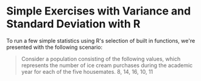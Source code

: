 # Simple Exercises with Variance and Standard Deviation with R

To run a few simple statistics using R's selection of built in functions, we're presented with the following scenario:
> Consider a population consisting of the following values, which represents the number of ice cream purchases during the academic year for each of the five housemates.
8, 14, 16, 10, 11

